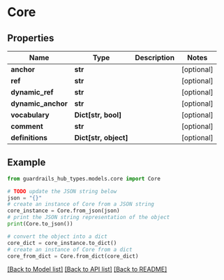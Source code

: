 # Core


## Properties

Name | Type | Description | Notes
------------ | ------------- | ------------- | -------------
**anchor** | **str** |  | [optional] 
**ref** | **str** |  | [optional] 
**dynamic_ref** | **str** |  | [optional] 
**dynamic_anchor** | **str** |  | [optional] 
**vocabulary** | **Dict[str, bool]** |  | [optional] 
**comment** | **str** |  | [optional] 
**definitions** | **Dict[str, object]** |  | [optional] 

## Example

```python
from guardrails_hub_types.models.core import Core

# TODO update the JSON string below
json = "{}"
# create an instance of Core from a JSON string
core_instance = Core.from_json(json)
# print the JSON string representation of the object
print(Core.to_json())

# convert the object into a dict
core_dict = core_instance.to_dict()
# create an instance of Core from a dict
core_from_dict = Core.from_dict(core_dict)
```
[[Back to Model list]](../README.md#documentation-for-models) [[Back to API list]](../README.md#documentation-for-api-endpoints) [[Back to README]](../README.md)


